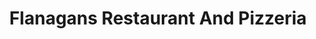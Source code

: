 ---
title: "Flanagans Restaurant And Pizzeria"
address: "61 Upper O' Connell Street, Dublin City Centre, Co. Dublin, Dublin 1"
tel: "+353 (0)18 73 1388"
county: "Dublin"
category: "Seafood Restaurants"
type: "Content"
lat: "53.34990310668945"
lng: "-6.262606143951416"
---